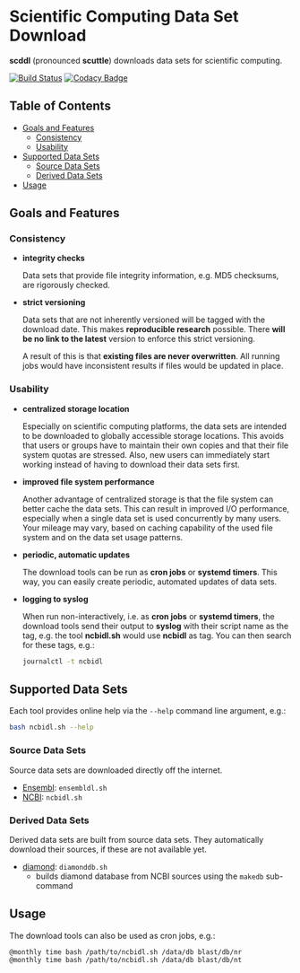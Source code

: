 Scientific Computing Data Set Download
======================================

**scddl** (pronounced **scuttle**) downloads data sets for scientific
computing.

[![Build Status](https://travis-ci.com/idiv-biodiversity/scddl.svg?branch=master)](https://travis-ci.com/idiv-biodiversity/scddl)
[![Codacy Badge](https://api.codacy.com/project/badge/Grade/8f8c1bd0b2b84e57be194b3c55cd3e89)](https://www.codacy.com/app/idiv-biodiversity/scddl?utm_source=github.com&amp;utm_medium=referral&amp;utm_content=idiv-biodiversity/scddl&amp;utm_campaign=Badge_Grade)


Table of Contents
-----------------

<!-- toc -->

- [Goals and Features](#goals-and-features)
  * [Consistency](#consistency)
  * [Usability](#usability)
- [Supported Data Sets](#supported-data-sets)
  * [Source Data Sets](#source-data-sets)
  * [Derived Data Sets](#derived-data-sets)
- [Usage](#usage)

<!-- tocstop -->


Goals and Features
------------------

### Consistency

-   **integrity checks**

    Data sets that provide file integrity information, e.g. MD5 checksums, are
    rigorously checked.

-   **strict versioning**

    Data sets that are not inherently versioned will be tagged with the
    download date. This makes **reproducible research** possible. There **will
    be no link to the latest** version to enforce this strict versioning.

    A result of this is that **existing files are never overwritten**. All
    running jobs would have inconsistent results if files would be updated in
    place.


### Usability

-   **centralized storage location**

    Especially on scientific computing platforms, the data sets are intended to
    be downloaded to globally accessible storage locations. This avoids that
    users or groups have to maintain their own copies and that their file
    system quotas are stressed. Also, new users can immediately start working
    instead of having to download their data sets first.

-   **improved file system performance**

    Another advantage of centralized storage is that the file system can better
    cache the data sets. This can result in improved I/O performance,
    especially when a single data set is used concurrently by many users. Your
    mileage may vary, based on caching capability of the used file system and
    on the data set usage patterns.

-   **periodic, automatic updates**

    The download tools can be run as **cron jobs** or **systemd timers**. This
    way, you can easily create periodic, automated updates of data sets.

-   **logging to syslog**

    When run non-interactively, i.e. as **cron jobs** or **systemd timers**,
    the download tools send their output to **syslog** with their script name
    as the tag, e.g. the tool **ncbidl.sh** would use **ncbidl** as tag. You
    can then search for these tags, e.g.:

    ```bash
    journalctl -t ncbidl
    ```


Supported Data Sets
-------------------

Each tool provides online help via the `--help` command line argument, e.g.:

```bash
bash ncbidl.sh --help
```

### Source Data Sets

Source data sets are downloaded directly off the internet.

- [Ensembl](https://ftp.ensembl.org/pub/): `ensembldl.sh`
- [NCBI](https://ftp.ncbi.nlm.nih.gov): `ncbidl.sh`

### Derived Data Sets

Derived data sets are built from source data sets. They automatically download
their sources, if these are not available yet.

- [diamond](https://github.com/bbuchfink/diamond): `diamonddb.sh`
  - builds diamond database from NCBI sources using the `makedb` sub-command


Usage
-----

The download tools can also be used as cron jobs, e.g.:

```
@monthly time bash /path/to/ncbidl.sh /data/db blast/db/nr
@monthly time bash /path/to/ncbidl.sh /data/db blast/db/nt
```

